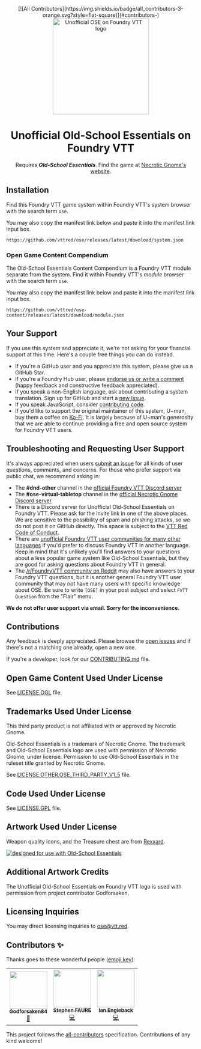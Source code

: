 <p align="center">
<!-- ALL-CONTRIBUTORS-BADGE:START - Do not remove or modify this section -->
[![All Contributors](https://img.shields.io/badge/all_contributors-3-orange.svg?style=flat-square)](#contributors-)
<!-- ALL-CONTRIBUTORS-BADGE:END -->
  <a href="https://foundryvtt.com/packages/ose/">
    <img alt="Unofficial OSE on Foundry VTT logo" src="https://raw.githubusercontent.com/vttred/ose/main/docs/images/unofficial-ose-fvtt-logo.png" width="256" />
  </a>
</p>
<h1 align="center">
  Unofficial Old-School Essentials on Foundry VTT
</h1>
<p align="center">
  <!-- BEGIN TEXT REQUIRED BY LICENSE -->Requires <strong><em>Old-School Essentials</em></strong>.<!-- END TEXT REQUIRED BY LICENSE --> Find the game at <a href="https://necroticgnome.com">Necrotic Gnome's website</a>.
</p>

## Installation

Find this Foundry VTT game system within Foundry VTT's system browser with the search term `ose`.

You may also copy the manifest link below and paste it into the manifest link input box.

```console
https://github.com/vttred/ose/releases/latest/download/system.json
```

### Open Game Content Compendium

The Old-School Essentials Content Compendium is a Foundry VTT module separate from the system. Find it within Foundry VTT's _module_ browser with the search term `ose`.

You may also copy the manifest link below and paste it into the manifest link input box.

```console
https://github.com/vttred/ose-content/releases/latest/download/module.json
```

## Your Support

If you use this system and appreciate it, we're not asking for your financial support at this time. Here's a couple free things you can do instead.

- If you're a GitHub user and you appreciate this system, please give us a GitHub Star.
- If you're a Foundry Hub user, please [endorse us or write a comment](https://www.foundryvtt-hub.com/ose) (happy feedback and constructive feedback appreciated).
- If you speak a non-English language, ask about contributing a system translation. Sign up for GitHub and start a [new Issue](https://github.com/vttred/ose/issues/new).
- If you speak JavaScript, consider [contributing code](/CONTRIBUTING.md).
- If you'd like to support the original maintainer of this system, U\~man, buy them a coffee on [Ko-Fi](https://ko-fi.com/u_man). It is largely because of U\~man's generosity that we are able to continue providing a free and open source system for Foundry VTT users.

## Troubleshooting and Requesting User Support

It's always appreciated when users [submit an issue](https://github.com/vttred/ose/issues/new) for all kinds of user questions, comments, and concerns. For those who prefer support via public chat, we recommend asking in:

- The **#dnd-other** channel in the [official Foundry VTT Discord server](https://discord.gg/foundryvtt)
- The **#ose-virtual-tabletop** channel in the [official Necrotic Gnome Discord server](https://discord.gg/YprM5nq)
- There is a Discord server for Unofficial Old-School Essentials on Foundry VTT. Please ask for the invite link in one of the above places. We are sensitive to the possibility of spam and phishing attacks, so we do not post it on GitHub directly. This space is subject to the [VTT Red Code of Conduct](/CODE_OF_CONDUCT.md).
- There are [unofficial Foundry VTT user communities for many other languages](https://www.foundryvtt-hub.com/links/#internationaldiscords) if you'd prefer to discuss Foundry VTT in another language. Keep in mind that it's unlikely you'll find answers to your questions about a less popular game system like Old-School Essentials, but they are good for asking questions about Foundry VTT in general.
- The [/r/FoundryVTT community on Reddit](https://reddit.com/r/FoundryVTT) may also have answers to your Foundry VTT questions, but it is another general Foundry VTT user community that may not have many users with specific knowledge about OSE. Be sure to write `[OSE]` in your post subject and select `FVTT Question` from the "Flair" menu.

**We do not offer user support via email. Sorry for the inconvenience.**

## Contributions

Any feedback is deeply appreciated. Please browse the [open issues](https://github.com/vttred/ose/issues/) and if there's not a matching one already, open a new one.

If you're a developer, look for our [CONTRIBUTING.md](/CONTRIBUTING.md) file.

## Open Game Content Used Under License

See [LICENSE.OGL](/LICENSE.OGL) file.

## Trademarks Used Under License

<!-- BEGIN TEXT REQUIRED BY LICENSE -->

This third party product is not affiliated with or approved by Necrotic Gnome.

Old-School Essentials is a trademark of Necrotic Gnome. The trademark and Old-School Essentials logo are used with permission of Necrotic Gnome, under license. <!-- ADDITIONAL TEXT REQUESTED BY NECROTIC GNOME --> Permission to use Old-School Essentials in the ruleset title granted by Necrotic Gnome. <!-- END ADDITIONAL TEXT -->

<!-- END TEXT REQUIRED BY LICENSE -->

See [LICENSE.OTHER.OSE_THIRD_PARTY_V1_5](/LICENSE.OTHER.OSETHIRDPARTY.V1_5) file.

## Code Used Under License

See [LICENSE.GPL](/LICENSE.GPL) file.

## Artwork Used Under License

Weapon quality icons, and the Treasure chest are from [Rexxard](https://assetstore.unity.com/packages/2d/gui/icons/flat-skills-icons-82713).

[![designed for use with Old-School Essentials](https://raw.githubusercontent.com/vttred/ose/main/docs/images/Designed_For_Use_With_Old-School_Essentials_-_Black.png)](https://necroticgnome.com)

## Additional Artwork Credits

The Unofficial Old-School Essentials on Foundry VTT logo is used with permission from project contributor Godforsaken.

## Licensing Inquiries

You may direct licensing inquiries to [ose@vtt.red](mailto:ose@vtt.red).

## Contributors ✨

Thanks goes to these wonderful people ([emoji key](https://allcontributors.org/docs/en/emoji-key)):

<!-- ALL-CONTRIBUTORS-LIST:START - Do not remove or modify this section -->
<!-- prettier-ignore-start -->
<!-- markdownlint-disable -->
<table>
  <tr>
    <td align="center"><a href="https://github.com/Godforsaken84"><img src="https://avatars.githubusercontent.com/u/100036544?v=4?s=100" width="100px;" alt=""/><br /><sub><b>Godforsaken84</b></sub></a><br /><a href="#design-Godforsaken84" title="Design">🎨</a></td>
    <td align="center"><a href="https://github.com/freohr"><img src="https://avatars.githubusercontent.com/u/3462951?v=4?s=100" width="100px;" alt=""/><br /><sub><b>Stephen FAURE</b></sub></a><br /><a href="https://github.com/vttred/ose/commits?author=freohr" title="Code">💻</a></td>
    <td align="center"><a href="https://github.com/engleback"><img src="https://avatars.githubusercontent.com/u/35422051?v=4?s=100" width="100px;" alt=""/><br /><sub><b>Ian Engleback</b></sub></a><br /><a href="https://github.com/vttred/ose/commits?author=engleback" title="Code">💻</a></td>
  </tr>
</table>

<!-- markdownlint-restore -->
<!-- prettier-ignore-end -->

<!-- ALL-CONTRIBUTORS-LIST:END -->

This project follows the [all-contributors](https://github.com/all-contributors/all-contributors) specification. Contributions of any kind welcome!
